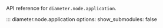 API reference for `diameter.node.application`.

::: diameter.node.application
    options:
      show_submodules: false